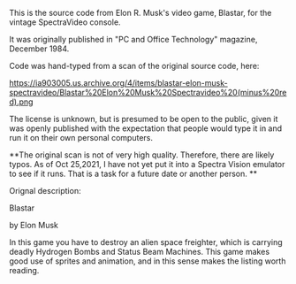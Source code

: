 This is the source code from Elon R. Musk's video game, Blastar, for the vintage SpectraVideo console.

It was originally published in "PC and Office Technology" magazine, December 1984.

Code was hand-typed from a scan of the original source code, here:

https://ia903005.us.archive.org/4/items/blastar-elon-musk-spectravideo/Blastar%20Elon%20Musk%20Spectravideo%20(minus%20red).png

The license is unknown, but is presumed to be open to the public, given it was openly published with the expectation that people would type it in and run it on their own personal computers.

**The original scan is not of very high quality. Therefore, there are likely typos. As of Oct 25,2021, I have not yet put it into a Spectra Vision emulator to see if it runs. That is a task for a future date or another person. **

Orignal description:

Blastar

by Elon Musk

In this game you have to destroy an alien space freighter, which is carrying deadly Hydrogen Bombs and Status Beam Machines.
This game makes good use of sprites and animation, and in this sense makes the listing worth reading.

